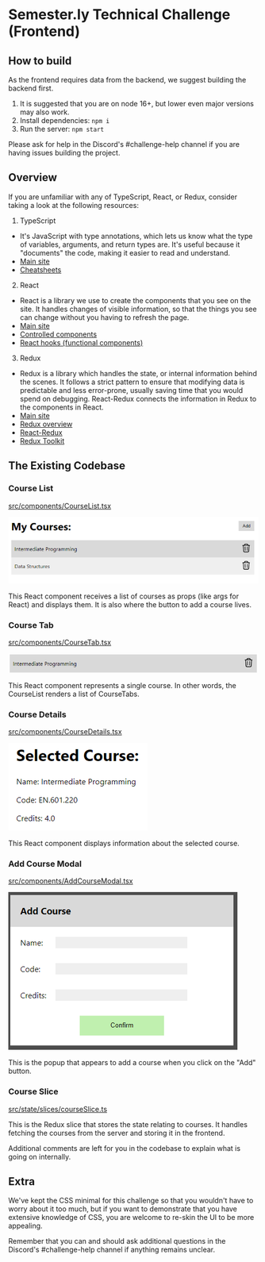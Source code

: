 # Semester.ly Technical Challenge (Frontend)

## How to build

As the frontend requires data from the backend, we suggest building the backend first.

1. It is suggested that you are on node 16+, but lower even major versions may also
   work.
2. Install dependencies: `npm i`
3. Run the server: `npm start`

Please ask for help in the Discord's #challenge-help channel if you are having issues
building the project.

## Overview

If you are unfamiliar with any of TypeScript, React, or Redux, consider taking a look at
the following resources:

1. TypeScript

- It's JavaScript with type annotations, which lets us know what the type of
  variables, arguments, and return types are. It's useful because it "documents" the
  code, making it easier to read and understand.
- [Main site](https://www.typescriptlang.org/)
- [Cheatsheets](https://www.typescriptlang.org/cheatsheets)

2. React

- React is a library we use to create the components that you see on the site. It
  handles changes of visible information, so that the things you see can change
  without you having to refresh the page.
- [Main site](https://reactjs.org/)
- [Controlled components](https://reactjs.org/docs/forms.html#controlled-components)
- [React hooks (functional components)](https://reactjs.org/docs/hooks-intro.html)

3. Redux

- Redux is a library which handles the state, or internal information behind the scenes.
  It follows a strict pattern to ensure that modifying data is predictable and less
  error-prone, usually saving time that you would spend on debugging. React-Redux connects the information in Redux to the components in React.
- [Main site](https://redux.js.org/)
- [Redux overview](https://redux-toolkit.js.org/introduction/getting-started#learn-redux)
- [React-Redux](https://react-redux.js.org/introduction/getting-started#hooks)
- [Redux Toolkit](https://redux-toolkit.js.org/tutorials/quick-start)

## The Existing Codebase

### Course List

[src/components/CourseList.tsx](src/components/CourseList.tsx)

![](docs/imgs/CourseList.PNG)

This React component receives a list of courses as props (like args for React) and
displays them. It is also where the button to add a course lives.

### Course Tab

[src/components/CourseTab.tsx](src/components/CourseTab.tsx)

![](docs/imgs/CourseTab.PNG)

This React component represents a single course. In other words, the CourseList renders
a list of CourseTabs.

### Course Details

[src/components/CourseDetails.tsx](src/components/CourseDetails.tsx)

![](docs/imgs/CourseDetails.PNG)

This React component displays information about the selected course.

### Add Course Modal

[src/components/AddCourseModal.tsx](src/components/AddCourseModal.tsx)

![](docs/imgs/AddCourseModal.PNG)

This is the popup that appears to add a course when you click on the "Add" button.

### Course Slice

[src/state/slices/courseSlice.ts](src/state/slices/courseSlice.ts)

This is the Redux slice that stores the state relating to courses. It handles fetching the
courses from the server and storing it in the frontend.

Additional comments are left for you in the codebase to explain what is going on
internally.

## Extra

We've kept the CSS minimal for this challenge so that you wouldn't have to worry about
it too much, but if you want to demonstrate that you have extensive knowledge of CSS,
you are welcome to re-skin the UI to be more appealing.

Remember that you can and should ask additional questions in the Discord's
#challenge-help channel if anything remains unclear.
